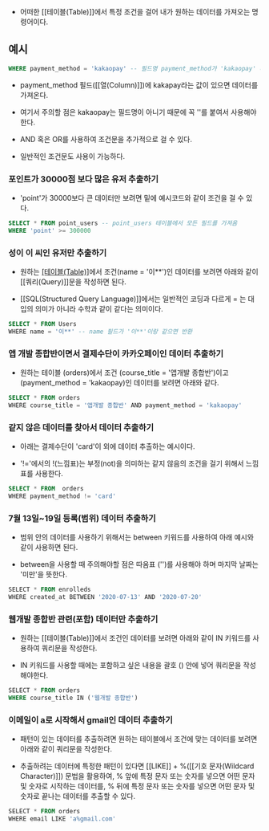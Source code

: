 - 어떠한 [[테이블(Table)]]에서 특정 조건을 걸어 내가 원하는 데이터를 가져오는 명령어이다.


## 예시

```sql
WHERE payment_method = 'kakaopay' -- 필드명 payment_method가 'kakaopay' 라는 레코드(행)를 가지고 있으면 반환
```

- payment_method 필드([[열(Column)]])에 kakapay라는 값이 있으면 데이터를 가져온다.
- 여기서 주의할 점은 kakaopay는 필드명이 아니기 때문에 꼭 ''를 붙여서 사용해야 한다.

- AND 혹은 OR를 사용하여 조건문을 추가적으로 걸 수 있다.
- 일반적인 조건문도 사용이 가능하다.

### 포인트가 30000점 보다 많은 유저 추출하기

- 'point'가 30000보다 큰 데이터만 보려면 밑에 예시코드와 같이 조건을 걸 수 있다.

```sql
SELECT * FROM point_users -- point_users 테이블에서 모든 필드를 가져옴
WHERE 'point' >= 300000
```


### 성이 이  씨인 유저만 추출하기

- 원하는 [[테이블(Table)]](users)에서 조건(name = '이**')인 데이터를 보려면 아래와 같이 [[쿼리(Query)]]문을 작성하면 된다.

- [[SQL(Structured Query Language)]]에서는 일반적인 코딩과 다르게 = 는 대입의 의미가 아니라 수학과 같이 같다는 의미이다.

```sql
SELECT * FROM Users  
WHERE name = '이**' -- name 필드가 '이**'이랑 같으면 반환
```


### 앱 개발 종합반이면서 결제수단이 카카오페이인 데이터 추출하기

- 원하는 테이블 (orders)에서 조건 (course_title = '앱개발 종합반')이고 (payment_method = 'kakaopay)인 데이터를 보려면 아래와 같다.

```sql
SELECT * FROM orders  
WHERE course_title = '앱개발 종합반' AND payment_method = 'kakaopay'
```

### 같지 않은 데이터를 찾아서 데이터 추출하기

- 아래는 결제수단이 'card'이 외에 데이터 추출하는 예시이다.

- '!='에서의 !(느낌표)는 부정(not)을 의미하는 같지 않음의 조건을 걸기 위해서 느낌표를 사용한다.

```sql
SELECT * FROM  orders  
WHERE payment_method != 'card'
```

### 7월 13일~19일 등록(범위) 데이터 추출하기

- 범위 안의 데이터를 사용하기 위해서는 between 키워드를 사용하여 아래 예시와 같이 사용하면 된다.

- between을 사용할 때 주의해야할 점은 따옴표 ('')를 사용해야 하며 마지막 날짜는 '미만'을 뜻한다.

```sql  
SELECT * FROM enrolleds  
WHERE created_at BETWEEN '2020-07-13' AND '2020-07-20'
```

### 웹개발 종합반 관련(포함) 데이터만 추출하기

- 원하는 [[테이블(Table)]]에서 조건인 데이터를 보려면 아래와 같이 IN 키워드를 사용하여 쿼리문을 작성한다.

- IN 키워드를 사용할 때에는 포함하고 싶은 내용을 괄호 () 안에 넣어 쿼리문을 작성해야한다.
  
```sql
SELECT * FROM orders  
WHERE course_title IN ('웹개발 종합반')
```

### 이메일이 a로 시작해서 gmail인 데이터 추출하기

- 패턴이 있는 데이터를 추출하려면 원하는 테이블에서 조건에 맞는 데이터를 보려면 아래와 같이 쿼리문을 작성한다.

- 추출하려는 데이터에 특정한 패턴이 있다면  [[LIKE]] + %([[기호 문자(Wildcard Character)]]) 문법을 활용하여, % 앞에 특정 문자 또는 숫자를 넣으면 어떤 문자 및 숫자로 시작하는 데이터를, % 뒤에 특정 문자 또는 숫자를 넣으면 어떤 문자 및 숫자로 끝나는 데이터를 추출할 수 있다.

```sql
SELECT * FROM orders  
WHERE email LIKE 'a%gmail.com'  
```
